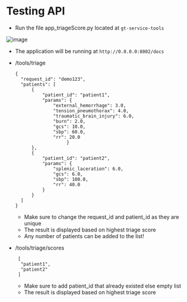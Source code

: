 # Testing API 

- Run the file app_triageScore.py located at `gt-service-tools`
  
![image](https://github.com/user-attachments/assets/a259e447-a97e-4830-99d1-69cf5b6352c2)

- The application will be running at `http://0.0.0.0:8002/docs`
- /tools/triage
  ```shell
  {
    "request_id": "demo123",
    "patients": [
        {
            "patient_id": "patient1",
            "params": {
                "external_hemorrhage": 3.0,
                "tension_pneumothorax": 4.0,
                "traumatic_brain_injury": 6.0,
                "burn": 2.0,
                "gcs": 10.0,
                "sbp": 60.0,
                "rr": 20.0
                     }
        },
        {
            "patient_id": "patient2",
            "params": {
                "splenic_laceration": 6.0,
                "gcs": 6.0,
                "sbp": 100.0,
                "rr": 40.0
            }
        }
    ]
  }
  ```
  - Make sure to change the request_id and patient_id as they are unique
  - The result is displayed based on highest triage score
  - Any number of patients can be added to the list!
 
- /tools/triage/scores
  ```shell
   [
    "patient1",
    "patient2"
   ]
  ```
  - Make sure to add patient_id that already existed else empty list
  - The result is displayed based on highest triage score

